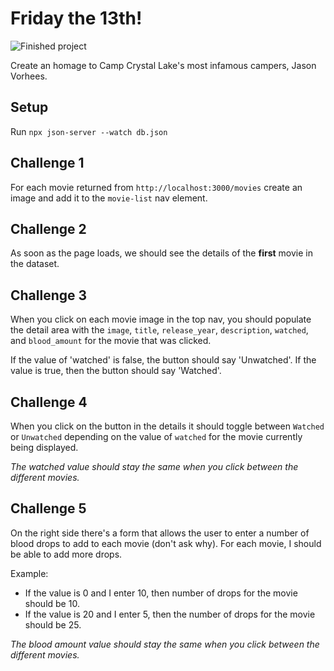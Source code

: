 # Friday the 13th!

![Finished project](./assets/finished-project.png)

Create an homage to Camp Crystal Lake's most infamous campers, Jason Vorhees.
## Setup
Run `npx json-server --watch db.json`

## Challenge 1
For each movie returned from `http://localhost:3000/movies` create an image and add it to the `movie-list` nav element.

## Challenge 2
As soon as the page loads, we should see the details of the **first** movie in the dataset.

## Challenge 3
When you click on each movie image in the top nav, you should populate the detail area with the `image`, `title`, `release_year`, `description`, `watched`, and `blood_amount` for the movie that was clicked.

If the value of 'watched' is false, the button should say 'Unwatched'. If the value is true, then the button should say 'Watched'.

## Challenge 4
When you click on the button in the details it should toggle between `Watched` or `Unwatched` depending on the value of `watched` for the movie currently being displayed.

_The watched value should stay the same when you click between the different movies._

## Challenge 5
On the right side there's a form that allows the user to enter a number of blood drops to add to each movie (don't ask why). For each movie, I should be able to add more drops. 

Example: 
- If the value is 0 and I enter 10, then number of drops for the movie should be 10.
- If the value is 20 and I enter 5, then the number of drops for the movie should be 25.

_The blood amount value should stay the same when you click between the different movies._